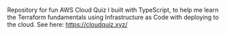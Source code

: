 Repository for fun AWS Cloud Quiz I built with TypeScript, to help me learn the Terraform fundamentals using Infrastructure as Code with deploying to the cloud. See here: https://cloudquiz.xyz/
